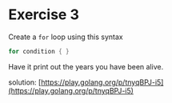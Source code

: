# Exercise 3

Create a `for` loop using this syntax

```go
for condition { }
```

Have it print out the years you have been alive.

solution: [https://play.golang.org/p/tnyqBPJ-i5](https://play.golang.org/p/tnyqBPJ-i5)
